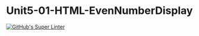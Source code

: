 # Unit5-01-HTML-EvenNumberDisplay
[![GitHub's Super Linter](https://github.com/ICS2O-Programming-BraydenM/Unit5-01-HTML-EvenNumberDisplay/workflows/GitHub's%20Super%20Linter/badge.svg)](https://github.com/ICS2O-Programming-BraydenM/Unit5-01-HTML-EvenNumberDisplay/actions)